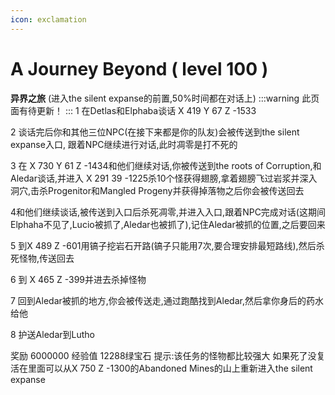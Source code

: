 ```yaml
---
icon: exclamation
---
```


# A Journey Beyond ( level 100 )
**异界之旅**
(进入the silent expanse的前置,50%时间都在对话上)
:::warning 
此页面有待更新！
:::
1 在Detlas和Elphaba谈话 X 419 Y 67 Z -1533

2 谈话完后你和其他三位NPC(在接下来都是你的队友)会被传送到the silent expanse入口, 跟着NPC继续进行对话,此时凋零是打不死的

3 在 X 730 Y 61 Z -1434和他们继续对话,你被传送到the roots of Corruption,和Aledar谈话,并进入 X 291 39 -1225杀10个怪获得翅膀,拿着翅膀飞过岩浆并深入洞穴,击杀Progenitor和Mangled Progeny并获得掉落物之后你会被传送回去

4和他们继续谈话,被传送到入口后杀死凋零,并进入入口,跟着NPC完成对话(这期间Elphaha不见了,Lucio被抓了,Aledar也被抓了),记住Aledar被抓的位置,之后要回来

5 到X 489 Z -601用镐子挖岩石开路(镐子只能用7次,要合理安排最短路线),然后杀死怪物,传送回去

6 到 X 465 Z -399并进去杀掉怪物

7 回到Aledar被抓的地方,你会被传送走,通过跑酷找到Aledar,然后拿你身后的药水给他

8 护送Aledar到Lutho

奖励
6000000 经验值
12288绿宝石
提示:该任务的怪物都比较强大 如果死了没复活在里面可以从X 750 Z -1300的Abandoned Mines的山上重新进入the silent expanse